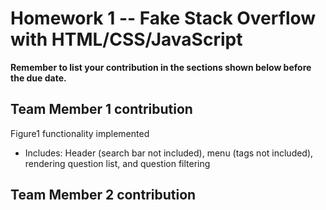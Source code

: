 # Homework 1 -- Fake Stack Overflow with HTML/CSS/JavaScript

**Remember to list your contribution in the sections shown below before the due date.**

## Team Member 1 contribution
Figure1 functionality implemented
- Includes: Header (search bar not included), menu (tags not included), rendering question list, and question filtering
## Team Member 2 contribution

